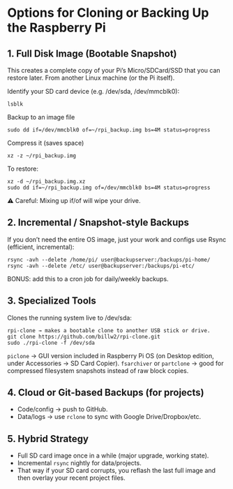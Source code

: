 # Options for Cloning or Backing Up the Raspberry Pi

## 1. Full Disk Image (Bootable Snapshot)
This creates a complete copy of your Pi’s Micro/SDCard/SSD that you can restore later. From another Linux machine (or the Pi itself).

Identify your SD card device (e.g. /dev/sda, /dev/mmcblk0):
```
lsblk
```

Backup to an image file
```
sudo dd if=/dev/mmcblk0 of=~/rpi_backup.img bs=4M status=progress
```
Compress it (saves space)
```
xz -z ~/rpi_backup.img
```
To restore:
```
xz -d ~/rpi_backup.img.xz
sudo dd if=~/rpi_backup.img of=/dev/mmcblk0 bs=4M status=progress
```
⚠️ Careful: Mixing up if/of will wipe your drive.

## 2. Incremental / Snapshot-style Backups
  If you don’t need the entire OS image, just your work and configs use Rsync (efficient, incremental):
```
rsync -avh --delete /home/pi/ user@backupserver:/backups/pi-home/
rsync -avh --delete /etc/ user@backupserver:/backups/pi-etc/
```
BONUS: add this to a cron job for daily/weekly backups.


## 3. Specialized Tools
Clones the running system live to /dev/sda:
```
rpi-clone → makes a bootable clone to another USB stick or drive.
git clone https://github.com/billw2/rpi-clone.git
sudo ./rpi-clone -f /dev/sda
```
`piclone` → GUI version included in Raspberry Pi OS (on Desktop edition, under Accessories → SD Card Copier).
`fsarchiver` or `partclone` → good for compressed filesystem snapshots instead of raw block copies.


## 4. Cloud or Git-based Backups (for projects)
- Code/config → push to GitHub.
- Data/logs → use `rclone` to sync with Google Drive/Dropbox/etc.


## 5. Hybrid Strategy
- Full SD card image once in a while (major upgrade, working state).
- Incremental `rsync` nightly for data/projects.
- That way if your SD card corrupts, you reflash the last full image and then overlay your recent project files.



